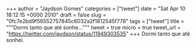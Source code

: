 
+++
author = "Jaydson Gomes"
categories = ["tweet"]
date = "Sat Apr 10 18:12:15 +0000 2010"
draft = false
slug = "0fc7e2bd9f56552757845c6032a2f1812545f778"
tags = ["tweet"]
title = """Dormi tanto que até sonhe..."""
tweet = true
micro = true
tweet_url = "https://twitter.com/jaydson/status/11949303535"
+++
Dormi tanto que até sonhei.

